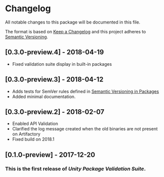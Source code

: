 # Changelog
All notable changes to this package will be documented in this file.

The format is based on [Keep a Changelog](http://keepachangelog.com/en/1.0.0/)
and this project adheres to [Semantic Versioning](http://semver.org/spec/v2.0.0.html).

## [0.3.0-preview.4] - 2018-04-19
- Fixed validation suite display in built-in packages

## [0.3.0-preview.3] - 2018-04-12
- Adds tests for SemVer rules defined in [Semantic Versioning in Packages](https://confluence.hq.unity3d.com/display/PAK/Semantic+Versioning+in+Packages)
- Added minimal documentation.

## [0.3.0-preview.2] - 2018-02-07
- Enabled API Validation
- Clarified the log message created when the old binaries are not present on Artifactory
- Fixed build on 2018.1

## [0.1.0-preview] - 2017-12-20
### This is the first release of *Unity Package Validation Suite*.
